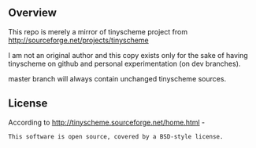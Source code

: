 
## Overview

This repo is merely a mirror of tinyscheme project from http://sourceforge.net/projects/tinyscheme

I am not an original author and this copy exists only for the sake of having tinyscheme on github and personal experimentation (on dev branches).

master branch will always contain unchanged tinyscheme sources.

## License

According to http://tinyscheme.sourceforge.net/home.html -

```
This software is open source, covered by a BSD-style license.
```
